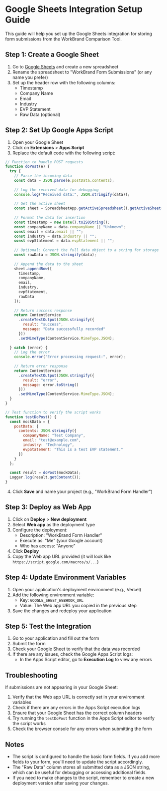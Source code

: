# Google Sheets Integration Setup Guide

This guide will help you set up the Google Sheets integration for storing form submissions from the WorkBrand Comparison Tool.

## Step 1: Create a Google Sheet

1. Go to [Google Sheets](https://sheets.google.com) and create a new spreadsheet
2. Rename the spreadsheet to "WorkBrand Form Submissions" (or any name you prefer)
3. Set up the header row with the following columns:
   - Timestamp
   - Company Name
   - Email
   - Industry
   - EVP Statement
   - Raw Data (optional)

## Step 2: Set Up Google Apps Script

1. Open your Google Sheet
2. Click on **Extensions** > **Apps Script**
3. Replace the default code with the following script:

```javascript
// Function to handle POST requests
function doPost(e) {
  try {
    // Parse the incoming data
    const data = JSON.parse(e.postData.contents);
    
    // Log the received data for debugging
    console.log("Received data:", JSON.stringify(data));
    
    // Get the active sheet
    const sheet = SpreadsheetApp.getActiveSpreadsheet().getActiveSheet();
    
    // Format the data for insertion
    const timestamp = new Date().toISOString();
    const companyName = data.companyName || "Unknown";
    const email = data.email || "";
    const industry = data.industry || "";
    const evpStatement = data.evpStatement || "";
    
    // Optional: Convert the full data object to a string for storage
    const rawData = JSON.stringify(data);
    
    // Append the data to the sheet
    sheet.appendRow([
      timestamp,
      companyName,
      email,
      industry,
      evpStatement,
      rawData
    ]);
    
    // Return success response
    return ContentService
      .createTextOutput(JSON.stringify({ 
        result: "success", 
        message: "Data successfully recorded" 
      }))
      .setMimeType(ContentService.MimeType.JSON);
      
  } catch (error) {
    // Log the error
    console.error("Error processing request:", error);
    
    // Return error response
    return ContentService
      .createTextOutput(JSON.stringify({ 
        result: "error", 
        message: error.toString() 
      }))
      .setMimeType(ContentService.MimeType.JSON);
  }
}

// Test function to verify the script works
function testDoPost() {
  const mockData = {
    postData: {
      contents: JSON.stringify({
        companyName: "Test Company",
        email: "test@example.com",
        industry: "Technology",
        evpStatement: "This is a test EVP statement."
      })
    }
  };
  
  const result = doPost(mockData);
  Logger.log(result.getContent());
}
```

4. Click **Save** and name your project (e.g., "WorkBrand Form Handler")

## Step 3: Deploy as Web App

1. Click on **Deploy** > **New deployment**
2. Select **Web app** as the deployment type
3. Configure the deployment:
   - Description: "WorkBrand Form Handler"
   - Execute as: "Me" (your Google account)
   - Who has access: "Anyone" 
4. Click **Deploy**
5. Copy the Web app URL provided (it will look like `https://script.google.com/macros/s/...`)

## Step 4: Update Environment Variables

1. Open your application's deployment environment (e.g., Vercel)
2. Add the following environment variable:
   - Key: `GOOGLE_SHEET_WEBHOOK_URL`
   - Value: The Web app URL you copied in the previous step
3. Save the changes and redeploy your application

## Step 5: Test the Integration

1. Go to your application and fill out the form
2. Submit the form
3. Check your Google Sheet to verify that the data was recorded
4. If there are any issues, check the Google Apps Script logs:
   - In the Apps Script editor, go to **Execution Log** to view any errors

## Troubleshooting

If submissions are not appearing in your Google Sheet:

1. Verify that the Web app URL is correctly set in your environment variables
2. Check if there are any errors in the Apps Script execution logs
3. Ensure that your Google Sheet has the correct column headers
4. Try running the `testDoPost` function in the Apps Script editor to verify the script works
5. Check the browser console for any errors when submitting the form

## Notes

- The script is configured to handle the basic form fields. If you add more fields to your form, you'll need to update the script accordingly.
- The "Raw Data" column stores all submitted data as a JSON string, which can be useful for debugging or accessing additional fields.
- If you need to make changes to the script, remember to create a new deployment version after saving your changes. 
